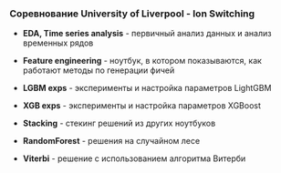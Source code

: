 ### Соревнование University of Liverpool - Ion Switching

- **EDA, Time series analysis** - первичный анализ данных и анализ временных рядов

- **Feature engineering** - ноутбук, в котором показываются, как работают методы по генерации фичей

- **LGBM exps** - эксперименты и настройка параметров LightGBM

- **XGB exps** - эксперименты и настройка параметров XGBoost

- **Stacking** - стекинг решений из других ноутбуков

- **RandomForest** - решения на случайном лесе
 
- **Viterbi** - решение с использованием алгоритма Витерби
